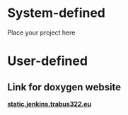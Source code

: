 # System-defined
Place your project here

# User-defined
## Link for doxygen website
[**static.jenkins.trabus322.eu**](https://jenkins.trabus322.eu/job/gitea.trabus322.eu_inf9matics_as312223FoCP_doxygen/doxygen)